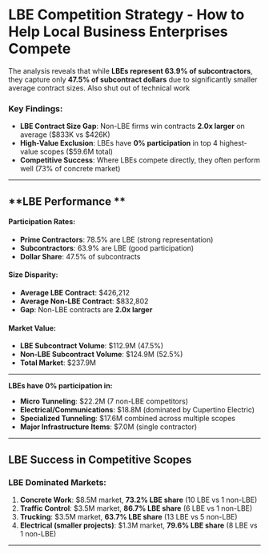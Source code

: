 # LBE Competition Strategy - How to Help Local Business Enterprises Compete

The analysis reveals that while **LBEs represent 63.9% of subcontractors**, they capture only **47.5% of subcontract dollars** due to significantly smaller average contract sizes. Also shut out of technical work

### **Key Findings**:
- **LBE Contract Size Gap**: Non-LBE firms win contracts **2.0x larger** on average ($833K vs $426K)
- **High-Value Exclusion**: LBEs have **0% participation** in top 4 highest-value scopes ($59.6M total)
- **Competitive Success**: Where LBEs compete directly, they often perform well (73% of concrete market)

---

##  **LBE Performance **

#### **Participation Rates**:
- **Prime Contractors**: 78.5% are LBE (strong representation)
- **Subcontractors**: 63.9% are LBE (good participation)
- **Dollar Share**: 47.5% of subcontracts

#### **Size Disparity**:
- **Average LBE Contract**: $426,212
- **Average Non-LBE Contract**: $832,802  
- **Gap**: Non-LBE contracts are **2.0x larger**

#### **Market Value**:
- **LBE Subcontract Volume**: $112.9M (47.5%)
- **Non-LBE Subcontract Volume**: $124.9M (52.5%)
- **Total Market**: $237.9M

---

**LBEs have 0% participation in:**
- **Micro Tunneling**: $22.2M (7 non-LBE competitors)
- **Electrical/Communications**: $18.8M (dominated by Cupertino Electric)
- **Specialized Tunneling**: $17.6M combined across multiple scopes
- **Major Infrastructure Items**: $7.0M (single contractor)

---

##  **LBE Success in Competitive Scopes**

### **LBE Dominated Markets**:
1. **Concrete Work**: $8.5M market, **73.2% LBE share** (10 LBE vs 1 non-LBE)
2. **Traffic Control**: $3.5M market, **86.7% LBE share** (6 LBE vs 1 non-LBE)  
3. **Trucking**: $3.5M market, **63.7% LBE share** (13 LBE vs 5 non-LBE)
4. **Electrical (smaller projects)**: $1.3M market, **79.6% LBE share** (8 LBE vs 1 non-LBE)

---

